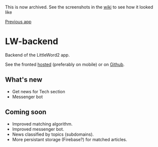 This is now archived. See the screenshots in the [wiki](https://github.com/RaglandCodes/LW-frontend/wiki) to see how it looked like

[Previous app](https://github.com/RaglandCodes/LW1)
# LW-backend
Backend of the LittleWord2 app.

See the fronted [hosted](https://littleword.netlify.com) (preferably on mobile) or on [Github](https://github.com/RaglandCodes/LW-frontend/).

## What's new
- Get news for Tech section
- Messenger bot


## Coming soon
- Improved matching algorithm.
- Improved messenger bot.
- News classified by topics (subdomains).
- More persistant storage (Firebase?) for matched articles.
